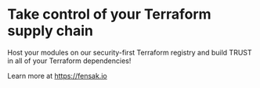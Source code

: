 # Take control of your Terraform supply chain

Host your modules on our security-first Terraform registry and build TRUST in all of your Terraform dependencies!

Learn more at https://fensak.io
